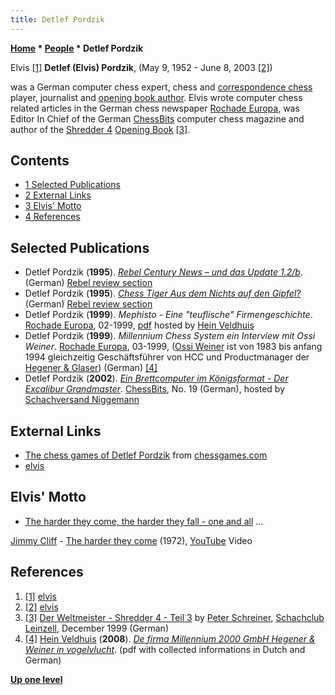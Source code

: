 ```yaml
---
title: Detlef Pordzik
---
```

**[Home](Home "Home") * [People](People "People") * Detlef Pordzik**

[](File:Elvis_editorial.jpg) Elvis <a id="cite-note-1" href="#cite-ref-1">[1]</a>
**Detlef (Elvis) Pordzik**, (May 9, 1952 - June 8, 2003 <a id="cite-note-2" href="#cite-ref-2">[2]</a>)

was a German computer chess expert, chess and [correspondence chess](https://en.wikipedia.org/wiki/Correspondence_Chess) player, journalist and [opening book author](Category:Opening_Book_Author "Category:Opening Book Author").
Elvis wrote computer chess related articles in the German chess newspaper [Rochade Europa](http://de.wikipedia.org/wiki/Rochade_Europa), was Editor In Chief of the German [ChessBits](ChessBits "ChessBits") computer chess magazine and author of the [Shredder 4](Shredder "Shredder") [Opening Book](Opening_Book "Opening Book") <a id="cite-note-3" href="#cite-ref-3">[3]</a>.

## Contents

- [1 Selected Publications](#selected-publications)
- [2 External Links](#external-links)
- [3 Elvis' Motto](#elvis.27-motto)
- [4 References](#references)

## Selected Publications

- Detlef Pordzik (**1995**). *[Rebel Century News – und das Update 1.2/b](http://www.rebel.nl/elvis1.htm)*. (German) [Rebel review section](http://www.rebel.nl/reviews.htm)
- Detlef Pordzik (**1995**). *[Chess Tiger Aus dem Nichts auf den Gipfel?](http://www.rebel.nl/elvis2.htm)* (German) [Rebel review section](http://www.rebel.nl/reviews.htm)
- Detlef Pordzik (**1999**). *Mephisto - Eine "teuflische" Firmengeschichte*. [Rochade Europa](https://de.wikipedia.org/wiki/Rochade_Europa), 02-1999, [pdf](http://www.schaakcomputers.nl/hein_veldhuis/database/files/01-1999,%20Rochade%20Europa,%20Detlef%20Pordzik,%20Mephisto%20-%20Eine%20teuflische%20Firmengeschichte.pdf) hosted by [Hein Veldhuis](Hein_Veldhuis "Hein Veldhuis")
- Detlef Pordzik (**1999**). *Millennium Chess System ein Interview mit Ossi Weiner*. [Rochade Europa](https://de.wikipedia.org/wiki/Rochade_Europa), 03-1999, ([Ossi Weiner](Ossi_Weiner "Ossi Weiner") ist von 1983 bis anfang 1994 gleichzeitig Geschäftsführer von HCC und Productmanager der [Hegener & Glaser](Hegener_%26_Glaser "Hegener & Glaser")) (German) <a id="cite-note-4" href="#cite-ref-4">[4]</a>
- Detlef Pordzik (**2002**). *[Ein Brettcomputer im Königsformat - Der Excalibur Grandmaster](https://www.schachversand.de/grandmaster-excalibur-platin.html)*. [ChessBits](ChessBits "ChessBits"), No. 19 (German), hosted by [Schachversand Niggemann](Schachversand_Niggemann "Schachversand Niggemann")

## External Links

- [The chess games of Detlef Pordzik](http://www.chessgames.com/perl/chessplayer?pid=90725) from [chessgames.com](http://www.chessgames.com/index.html)
- [elvis](https://muraya.beepworld.de/elvis.htm)

## Elvis' Motto

- [The harder they come, the harder they fall - one and all](https://lyrics.fandom.com/wiki/Jimmy_Cliff:The_Harder_They_Come) ...

[Jimmy Cliff](https://en.wikipedia.org/wiki/Jimmy_Cliff) - [The harder they come](<https://en.wikipedia.org/wiki/The_Harder_They_Come_(song)>) (1972), [YouTube](https://en.wikipedia.org/wiki/YouTube) Video

## References

1. <a id="cite-ref-1" href="#cite-note-1">[1]</a> [elvis](https://muraya.beepworld.de/elvis.htm)
1. <a id="cite-ref-2" href="#cite-note-2">[2]</a> [elvis](https://muraya.beepworld.de/elvis.htm)
1. <a id="cite-ref-3" href="#cite-note-3">[3]</a> [Der Weltmeister - Shredder 4 - Teil 3](http://scleinzell.schachvereine.de/p_spielprogramme/shredder4_c.shtml) by [Peter Schreiner](Peter_Schreiner "Peter Schreiner"), [Schachclub Leinzell](http://scleinzell.schachvereine.de/home/news.shtml), December 1999 (German)
1. <a id="cite-ref-4" href="#cite-note-4">[4]</a> [Hein Veldhuis](Hein_Veldhuis "Hein Veldhuis") (**2008**). *[De firma Millennium 2000 GmbH Hegener & Weiner in vogelvlucht](http://www.schaakcomputers.nl/hein_veldhuis/database/files/Millennium%20information.pdf)*. (pdf with collected informations in Dutch and German)

**[Up one level](People "People")**

